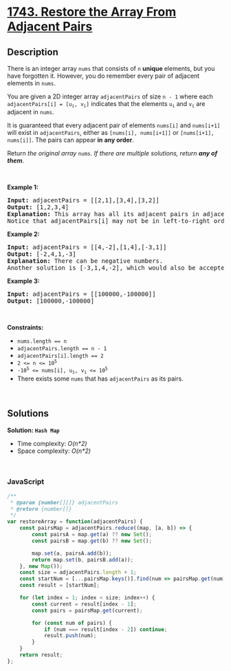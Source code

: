 # [1743. Restore the Array From Adjacent Pairs](https://leetcode.com/problems/restore-the-array-from-adjacent-pairs)

## Description

<div class="xFUwe" data-track-load="description_content"><p>There is an integer array <code>nums</code> that consists of <code>n</code> <strong>unique </strong>elements, but you have forgotten it. However, you do remember every pair of adjacent elements in <code>nums</code>.</p>

<p>You are given a 2D integer array <code>adjacentPairs</code> of size <code>n - 1</code> where each <code>adjacentPairs[i] = [u<sub>i</sub>, v<sub>i</sub>]</code> indicates that the elements <code>u<sub>i</sub></code> and <code>v<sub>i</sub></code> are adjacent in <code>nums</code>.</p>

<p>It is guaranteed that every adjacent pair of elements <code>nums[i]</code> and <code>nums[i+1]</code> will exist in <code>adjacentPairs</code>, either as <code>[nums[i], nums[i+1]]</code> or <code>[nums[i+1], nums[i]]</code>. The pairs can appear <strong>in any order</strong>.</p>

<p>Return <em>the original array </em><code>nums</code><em>. If there are multiple solutions, return <strong>any of them</strong></em>.</p>

<p>&nbsp;</p>
<p><strong class="example">Example 1:</strong></p>

<pre><strong>Input:</strong> adjacentPairs = [[2,1],[3,4],[3,2]]
<strong>Output:</strong> [1,2,3,4]
<strong>Explanation:</strong> This array has all its adjacent pairs in adjacentPairs.
Notice that adjacentPairs[i] may not be in left-to-right order.
</pre>

<p><strong class="example">Example 2:</strong></p>

<pre><strong>Input:</strong> adjacentPairs = [[4,-2],[1,4],[-3,1]]
<strong>Output:</strong> [-2,4,1,-3]
<strong>Explanation:</strong> There can be negative numbers.
Another solution is [-3,1,4,-2], which would also be accepted.
</pre>

<p><strong class="example">Example 3:</strong></p>

<pre><strong>Input:</strong> adjacentPairs = [[100000,-100000]]
<strong>Output:</strong> [100000,-100000]
</pre>

<p>&nbsp;</p>
<p><strong>Constraints:</strong></p>

<ul>
	<li><code>nums.length == n</code></li>
	<li><code>adjacentPairs.length == n - 1</code></li>
	<li><code>adjacentPairs[i].length == 2</code></li>
	<li><code>2 &lt;= n &lt;= 10<sup>5</sup></code></li>
	<li><code>-10<sup>5</sup> &lt;= nums[i], u<sub>i</sub>, v<sub>i</sub> &lt;= 10<sup>5</sup></code></li>
	<li>There exists some <code>nums</code> that has <code>adjacentPairs</code> as its pairs.</li>
</ul>
</div>

<p>&nbsp;</p>

## Solutions

**Solution: `Hash Map`**
- Time complexity: <em>O(n*2)</em>
- Space complexity: <em>O(n*2)</em>

<p>&nbsp;</p>

### **JavaScript**

```js
/**
 * @param {number[][]} adjacentPairs
 * @return {number[]}
 */
var restoreArray = function(adjacentPairs) {
    const pairsMap = adjacentPairs.reduce((map, [a, b]) => {
        const pairsA = map.get(a) ?? new Set();
        const pairsB = map.get(b) ?? new Set();

        map.set(a, pairsA.add(b));
        return map.set(b, pairsB.add(a));
    }, new Map());
    const size = adjacentPairs.length + 1;
    const startNum = [...pairsMap.keys()].find(num => pairsMap.get(num).size === 1);
    const result = [startNum];

    for (let index = 1; index < size; index++) {
        const current = result[index - 1];
        const pairs = pairsMap.get(current);

        for (const num of pairs) {
            if (num === result[index - 2]) continue;
            result.push(num);
        }
    }
    return result;
};
```
